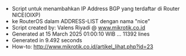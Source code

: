 - Script untuk menambahkan IP Address BGP yang terdaftar di Router NICE(OIXP)
- ke RouterOS dalam ADDRESS-LIST dengan nama "nice"
- Script created by: Valens Riyadi @ www.mikrotik.co.id
- Generated at 15 March 2025 01:00:10 WIB ... 11392 lines
- Generated in 9.492 seconds
- How-to: http://www.mikrotik.co.id/artikel_lihat.php?id=23
